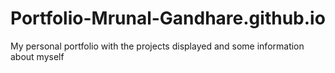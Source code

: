 # Portfolio-Mrunal-Gandhare.github.io
My personal portfolio with the projects displayed and some information about myself
